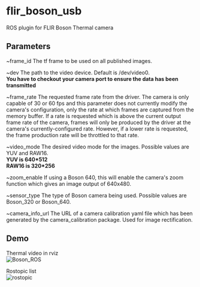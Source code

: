 # flir_boson_usb 
ROS plugin for FLIR Boson Thermal camera
## Parameters
~frame_id
The tf frame to be used on all published images.

~dev
The path to the video device. Default is /dev/video0.  
**You have to checkout your camera port to ensure the data has been transmitted**

~frame_rate
The requested frame rate from the driver. The camera is only capable of 30 or 60 fps and this parameter does not currently modify the camera's configuration, only the rate at which frames are captured from the memory buffer. If a rate is requested which is above the current output frame rate of the camera, frames will only be produced by the driver at the camera's currently-configured rate. However, if a lower rate is requested, the frame production rate will be throttled to that rate.

~video_mode
The desired video mode for the images. Possible values are YUV and RAW16.  
**YUV is 640*512**  
**RAW16 is 320*256**


~zoom_enable
If using a Boson 640, this will enable the camera's zoom function which gives an image output of 640x480.

~sensor_type
The type of Boson camera being used. Possible values are Boson_320 or Boson_640.

~camera_info_url
The URL of a camera calibration yaml file which has been generated by the camera_calibration package. Used for image rectification.

## Demo
Thermal video in rviz  
![Boson_ROS](../../figures/Boson_ROS.png)  

Rostopic list  
![rostopic](../../figures/rostopic.png)  
